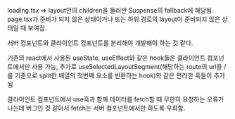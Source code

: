 loading.tsx => layout안의 children을 둘러싼 Suspense의 fallback에 해당됨. page.tsx가 준비가 되지 않은 상태이거나 또는 하위 경로의 layout이 준비되지 않은 상태일 때 보여짐.

서버 컴포넌트와 클라이언트 컴포넌트를 분리해야 개발해야 하는 것 같다.

기존의 react에서 사용된 useState, useEffect와 같은 hook들은 클라이언트 컴포넌트에서만 사용 가능, 추가로 useSelectedLayoutSegment(해당하는 route의 url을 /를 기준으로 split한 배열의 첫번째 요소를 반환하는 hook)와 같은 편리한 훅들이 추가됨

클라이언트 컴포넌트에서 use훅과 함께 데이터를 fetch할 때 무한히 요청하는 오류가 나는데 버그인 것 같아서 fetch는 서버 컴포넌트에서만 하도록 우회함.
